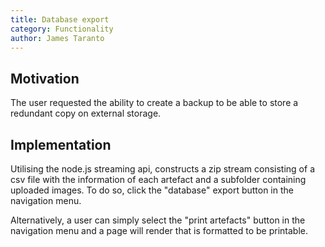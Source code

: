 ```yaml
---
title: Database export
category: Functionality
author: James Taranto
---
```


## Motivation

The user requested the ability to create a backup to be able to store a redundant copy on external storage.

## Implementation

Utilising the node.js streaming api, constructs a zip stream consisting of a csv file with the information of each artefact and a subfolder containing uploaded images. To do so, click the "database" export button in the navigation menu.

Alternatively, a user can simply select the "print artefacts" button in the navigation menu and a page will render that is formatted to be printable.

